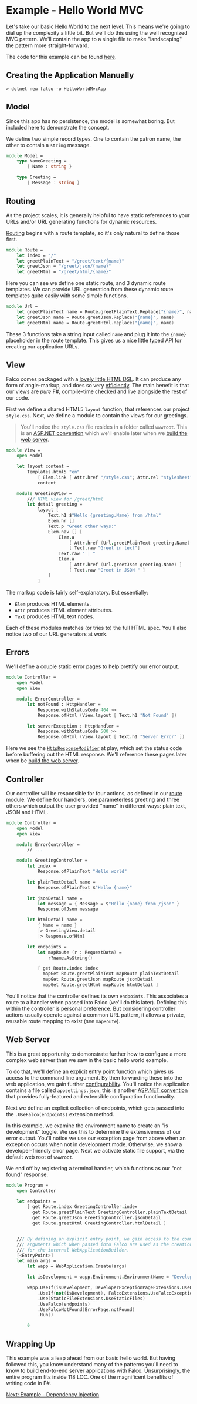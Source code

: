 # Example - Hello World MVC

Let's take our basic [Hello World](example-hello-world.md) to the next level. This means we're going to dial up the complexity a little bit. But we'll do this using the well recognized MVC pattern. We'll contain the app to a single file to make "landscaping" the pattern more straight-forward.

The code for this example can be found [here](https://github.com/pimbrouwers/Falco/tree/master/examples/HelloWorldMvc).

## Creating the Application Manually

```shell
> dotnet new falco -o HelloWorldMvcApp
```

## Model

Since this app has no persistence, the model is somewhat boring. But included here to demonstrate the concept.

We define two simple record types. One to contain the patron name, the other to contain a `string` message.

```fsharp
module Model =
    type NameGreeting =
        { Name : string }

    type Greeting =
        { Message : string }
```

## Routing

As the project scales, it is generally helpful to have static references to your URLs and/or URL generating functions for dynamic resources.

[Routing](routing.md) begins with a route template, so it's only natural to define those first.

```fsharp
module Route =
    let index = "/"
    let greetPlainText = "/greet/text/{name}"
    let greetJson = "/greet/json/{name}"
    let greetHtml = "/greet/html/{name}"
```

Here you can see we define one static route, and 3 dynamic route templates. We can provide URL generation from these dynamic route templates quite easily with some simple functions.

```fsharp
module Url =
    let greetPlainText name = Route.greetPlainText.Replace("{name}", name)
    let greetJson name = Route.greetJson.Replace("{name}", name)
    let greetHtml name = Route.greetHtml.Replace("{name}", name)
```

These 3 functions take a string input called `name` and plug it into the `{name}` placeholder in the route template. This gives us a nice little typed API for creating our application URLs.

## View

Falco comes packaged with a [lovely little HTML DSL](https://github.com/pimbrouwers/Falco.Markup/). It can produce any form of angle-markup, and does so very [efficiently](https://github.com/pimbrouwers/Falco.Markup/?tab=readme-ov-file#performance). The main benefit is that our views are _pure_ F#, compile-time checked and live alongside the rest of our code.

First we define a shared HTML5 `layout` function, that references our project `style.css`. Next, we define a module to contain the views for our greetings.

> You'll notice the `style.css` file resides in a folder called `wwwroot`. This is an [ASP.NET convention](https://learn.microsoft.com/en-us/aspnet/core/fundamentals/static-files) which we'll enable later when we [build the web server](#web-server).

```fsharp
module View =
    open Model

    let layout content =
        Templates.html5 "en"
            [ Elem.link [ Attr.href "/style.css"; Attr.rel "stylesheet" ] ]
            content

    module GreetingView =
        /// HTML view for /greet/html
        let detail greeting =
            layout [
                Text.h1 $"Hello {greeting.Name} from /html"
                Elem.hr []
                Text.p "Greet other ways:"
                Elem.nav [] [
                    Elem.a
                        [ Attr.href (Url.greetPlainText greeting.Name) ]
                        [ Text.raw "Greet in text"]
                    Text.raw " | "
                    Elem.a
                        [ Attr.href (Url.greetJson greeting.Name) ]
                        [ Text.raw "Greet in JSON " ]
                ]
            ]
```

The markup code is fairly self-explanatory. But essentially:

- `Elem` produces HTML elements.
- `Attr` produces HTML element attributes.
- `Text` produces HTML text nodes.

Each of these modules matches (or tries to) the full HTML spec. You'll also notice two of our URL generators at work.

## Errors

We'll define a couple static error pages to help prettify our error output.

```fsharp
module Controller =
    open Model
    open View

    module ErrorController =
        let notFound : HttpHandler =
            Response.withStatusCode 404 >>
            Response.ofHtml (View.layout [ Text.h1 "Not Found" ])

        let serverException : HttpHandler =
            Response.withStatusCode 500 >>
            Response.ofHtml (View.layout [ Text.h1 "Server Error" ])
```

Here we see the [`HttpResponseModifier`](repsonse.md#response-modifiers) at play, which set the status code before buffering out the HTML response. We'll reference these pages later when be [build the web server](#web-server).

## Controller

Our controller will be responsible for four actions, as defined in our [route](#routing) module. We define four handlers, one parameterless greeting and three others which output the user provided "name" in different ways: plain text, JSON and HTML.

```fsharp
module Controller =
    open Model
    open View

    module ErrorController =
        // ...

    module GreetingController =
        let index =
            Response.ofPlainText "Hello world"

        let plainTextDetail name =
            Response.ofPlainText $"Hello {name}"

        let jsonDetail name =
            let message = { Message = $"Hello {name} from /json" }
            Response.ofJson message

        let htmlDetail name =
            { Name = name }
            |> GreetingView.detail
            |> Response.ofHtml

        let endpoints =
            let mapRoute (r : RequestData) =
                r?name.AsString()

            [ get Route.index index
              mapGet Route.greetPlainText mapRoute plainTextDetail
              mapGet Route.greetJson mapRoute jsonDetail
              mapGet Route.greetHtml mapRoute htmlDetail ]
```

You'll notice that the controller defines its own `endpoints`. This associates a route to a handler when passed into Falco (we'll do this later). Defining this within the controller is personal preference. But considering controller actions usually operate against a common URL pattern, it allows a private, reusable route mapping to exist (see `mapRoute`).

## Web Server

This is a great opportunity to demonstrate further how to configure a more complex web server than we saw in the basic hello world example.

To do that, we'll define an explicit entry point function which gives us access to the command line argument. By then forwarding these into the web application, we gain further [configurability](https://learn.microsoft.com/en-us/aspnet/core/fundamentals/configuration#command-line). You'll notice the application contains a file called `appsettings.json`, this is another [ASP.NET convention](https://learn.microsoft.com/en-us/aspnet/core/fundamentals/configuration#default-application-configuration-sources) that provides fully-featured and extensible configuration functionality.

Next we define an explicit collection of endpoints, which gets passed into the `.UseFalco(endpoints)` extension method.

In this example, we examine the environment name to create an "is development" toggle. We use this to determine the extensiveness of our error output. You'll notice we use our exception page from above when an exception occurs when not in development mode. Otherwise, we show a developer-friendly error page. Next we activate static file support, via the default web root of `wwwroot`.

We end off by registering a terminal handler, which functions as our "not found" response.

```fsharp
module Program =
    open Controller

    let endpoints =
        [ get Route.index GreetingController.index
          get Route.greetPlainText GreetingController.plainTextDetail
          get Route.greetJson GreetingController.jsonDetail
          get Route.greetHtml GreetingController.htmlDetail ]


    /// By defining an explicit entry point, we gain access to the command line
    /// arguments which when passed into Falco are used as the creation arguments
    /// for the internal WebApplicationBuilder.
    [<EntryPoint>]
    let main args =
        let wapp = WebApplication.Create(args)

        let isDevelopment = wapp.Environment.EnvironmentName = "Development"

        wapp.UseIf(isDevelopment, DeveloperExceptionPageExtensions.UseDeveloperExceptionPage)
            .UseIf(not(isDevelopment), FalcoExtensions.UseFalcoExceptionHandler ErrorPage.serverException)
            .Use(StaticFileExtensions.UseStaticFiles)
            .UseFalco(endpoints)
            .UseFalcoNotFound(ErrorPage.notFound)
            .Run()

        0
```

## Wrapping Up

This example was a leap ahead from our basic hello world. But having followed this, you know understand many of the patterns you'll need to know to build end-to-end server applications with Falco. Unsurprisingly, the entire program fits inside 118 LOC. One of the magnificent benefits of writing code in F#.

[Next: Example - Dependency Injection](example-dependency-injection.md)
